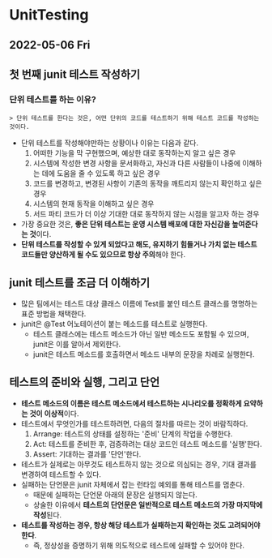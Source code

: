 # UnitTesting
## 2022-05-06 Fri

## 첫 번째 junit 테스트 작성하기
### 단위 테스트를 하는 이유?
```
> 단위 테스트를 한다는 것은, 어떤 단위의 코드를 테스트하기 위해 테스트 코드를 작성하는 것이다.
```
* 단위 테스트를 작성해야만하는 상황이나 이유는 다음과 같다.
  1. 어떠한 기능을 막 구현했으며, 예상한 대로 동작하는지 알고 싶은 경우
  2. 시스템에 작성한 변경 사항을 문서화하고, 자신과 다른 사람들이 나중에 이해하는 데에 도움을 줄 수 있도록 하고 싶은 경우
  3. 코드를 변경하고, 변경된 사항이 기존의 동작을 깨트리지 않는지 확인하고 싶은 경우
  4. 시스템의 현재 동작을 이해하고 싶은 경우
  5. 서드 파티 코드가 더 이상 기대한 대로 동작하지 않는 시점을 알고자 하는 경우
* 가장 중요한 것은, **좋은 단위 테스트는 운영 시스템 배포에 대한 자신감을 높여준다는 것**이다.
* **단위 테스트를 작성할 수 있게 되었다고 해도, 유지하기 힘들거나 가치 없는 테스트 코드들만 양산하게 될 수도 있으므로 항상 주의**해야 한다.

## junit 테스트를 조금 더 이해하기
* 많은 팀에서는 테스트 대상 클래스 이름에 Test를 붙인 테스트 클래스를 명명하는 표준 방법을 채택한다.
* junit은 @Test 어노테이션이 붙는 메소드를 테스트로 실행한다.
  * 테스트 클래스에는 테스트 메소드가 아닌 일반 메소드도 포함될 수 있으며, junit은 이를 알아서 제외한다.
  * junit은 테스트 메소드를 호출하면서 메소드 내부의 문장을 차례로 실행한다.

## 테스트의 준비와 실행, 그리고 단언
* **테스트 메소드의 이름은 테스트 메소드에서 테스트하는 시나리오를 정확하게 요약하는 것이 이상적**이다.
* 테스트에서 무엇인가를 테스트하려면, 다음의 절차를 따르는 것이 바람직하다.
  1. Arrange: 테스트의 상태를 설정하는 '준비' 단계의 작업을 수행한다.
  2. Act: 테스트를 준비한 후, 검증하려는 대상 코드인 테스트 메소드를 '실행'한다.
  3. Assert: 기대하는 결과를 '단언'한다.
* 테스트가 실제로는 아무것도 테스트하지 않는 것으로 의심되는 경우, 기대 결과를 변경하여 테스트할 수 있다.
* 실패하는 단언문은 junit 자체에서 잡는 런타임 예외를 통해 테스트를 멈춘다.
  * 때문에 실패하는 단언문 아래의 문장은 실행되지 않는다.
  * 상술한 이유에서 **테스트의 단언문은 일반적으로 테스트 메소드의 가장 마지막에 작성**된다.
* **테스트를 작성하는 경우, 항상 해당 테스트가 실패하는지 확인하는 것도 고려되어야 한다**.
  * 즉, 정상성을 증명하기 위해 의도적으로 테스트에 실패할 수 있어야 한다.